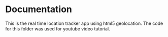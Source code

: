 # Documentation

This is the real time location tracker app using html5 geolocation. The code for this folder was used for youtube video tutorial.
